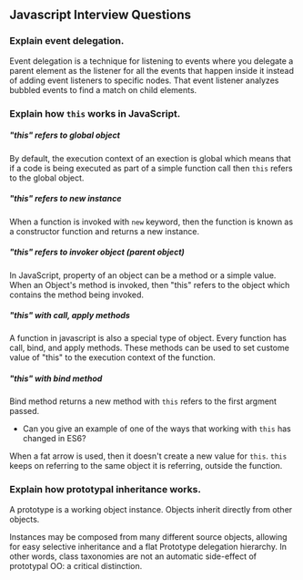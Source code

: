 ## Javascript Interview Questions

### Explain event delegation.

Event delegation is a technique for listening to events where you delegate a parent element as the listener for all the events that happen inside it instead of adding event listeners to specific nodes. That event listener analyzes bubbled events to find a match on child elements. 

### Explain how ```this``` works in JavaScript. 

##### "this" refers to global object

By default, the execution context of an exection is global which means that if a code is being executed as part of a simple function call then ```this``` refers to the global object. 

##### "this" refers to new instance

When a function is invoked with ```new``` keyword, then the function is known as a constructor function and returns a new instance. 

##### "this" refers to invoker object (parent object)

In JavaScript, property of an object can be a method or a simple value. When an Object's method is invoked, then "this" refers to the object which contains the method being invoked. 

##### "this" with call, apply methods

A function in javascript is also a special type of object. Every function has call, bind, and apply methods. These methods can be used to set custome value of "this" to the execution context of the function. 

##### "this" with bind method

Bind method returns a new method with ```this``` refers to the first argment passed. 

- Can you give an example of one of the ways that working with ```this``` has changed in ES6? 

When a fat arrow is used, then it doesn't create a new value for ```this```. ```this``` keeps on referring to the same object it is referring, outside the function. 



### Explain how prototypal inheritance works.

A prototype is a working object instance. Objects inherit directly from other objects. 

Instances may be composed from many different source objects, allowing for easy selective inheritance and a flat Prototype delegation hierarchy. In other words, class taxonomies are not an automatic side-effect of prototypal OO: a critical distinction. 

#

